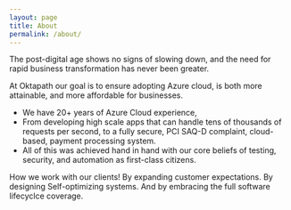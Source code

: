 ```yaml
---
layout: page
title: About
permalink: /about/
---
```


The post-digital age shows no signs of slowing down, and the need for rapid business transformation has never been greater.

At Oktapath our goal is to ensure adopting Azure cloud, is both more attainable, and more affordable for businesses.

- We have 20+ years of Azure Cloud experience,
- From developing high scale apps that can handle tens of thousands of requests per second, to a fully secure, PCI SAQ-D complaint, cloud-based, payment processing system.
- All of this was achieved hand in hand with our core beliefs of testing, security, and automation as first-class citizens.

How we work with our clients! By expanding customer expectations. By designing Self-optimizing systems. And by embracing the full software lifecyclce coverage.
